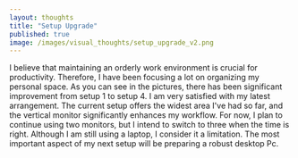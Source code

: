 ```yaml
---
layout: thoughts
title: "Setup Upgrade"
published: true
image: /images/visual_thoughts/setup_upgrade_v2.png
---
```


I believe that maintaining an orderly work environment is crucial for productivity. Therefore, I have been focusing a lot on organizing my personal space. As you can see in the pictures, there has been significant improvement from setup 1 to setup 4. I am very satisfied with my latest arrangement. The current setup offers the widest area I've had so far, and the vertical monitor significantly enhances my workflow. For now, I plan to continue using two monitors, but I intend to switch to three when the time is right. Although I am still using a laptop, I consider it a limitation. The most important aspect of my next setup will be preparing a robust desktop Pc.